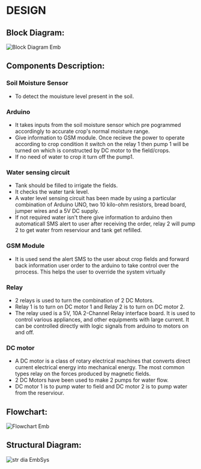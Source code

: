 # DESIGN
## Block Diagram:
  ![Block Diagram Emb](https://user-images.githubusercontent.com/98866123/155833101-83e7ba7e-8e06-42a9-a6c6-77884e441c6d.png)
## Components Description:
 ### Soil Moisture Sensor
  * To detect the mouisture level present in the soil.
 ### Arduino
  * It takes inputs from the soil moisture sensor which pre pogrammed accordingly to accurate crop's normal moisture range.
  * Give information to GSM module. Once recieve the power to operate according to crop condition it switch on the relay 1 then pump 1 will be turned on which is constructed by     DC motor to the field/crops.
  * If no need of water to crop it turn off the pump1.
 ### Water sensing circuit
  * Tank should be filled to irrigate the fields.
  * It checks the water tank level.
  * A water level sensing circuit has been made by using a particular combination of Arduino UNO, two 10 kilo-ohm resistors, bread board, jumper wires and a 5V DC supply.
  * If not required water isn't there give information to arduino then automaticall SMS alert to user after receiving the order, relay 2 will pump 2 to get water from               reserviour and tank get refilled.
 ### GSM Module
  * It is used send the alert SMS to the user about crop fields and forward back information user order to the arduino to take control over the prrocess. This helps the user to       override the system virtually
 ### Relay
  * 2 relays is used to turn the combination of 2 DC Motors.
  * Relay 1 is to turn on DC motor 1 and Relay 2 is to turn on DC motor 2.
  * The relay used is a 5V, 10A 2-Channel Relay interface board. It is used to control various appliances, and other equipments with large current. It can be controlled             directly with logic signals from arduino to motors on and off.
 ### DC motor
  * A DC motor is a class of rotary electrical machines that converts direct current electrical energy into mechanical energy. The most common types relay on the forces       produced by magnetic fields.
  * 2 DC Motors have been used to make 2 pumps for water flow.
  * DC motor 1 is to pump water to field and DC motor 2 is to pump water from the reserviour.
## Flowchart:
  ![Flowchart Emb](https://user-images.githubusercontent.com/98866123/155833216-34c0a937-8c46-4772-8e77-a07610630430.png)

## Structural Diagram:
  ![str dia EmbSys](https://user-images.githubusercontent.com/98866123/155868973-e565b9a3-684b-49ff-8916-c5000f7e6379.png)

